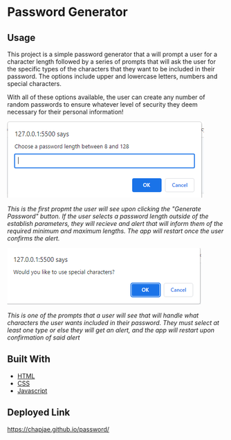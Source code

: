 # Password Generator

## Usage

This project is a simple password generator that a will prompt a user for a character length followed by a series of prompts that will ask the user for the specific types of the characters that they want to be included in their password. The options include upper and lowercase letters, numbers and special characters. 

With all of these options available, the user can create any number of random passwords to ensure whatever level of security they deem necessary for their personal information!

![Example Prompt](image.png)

*This is the first propmt the user will see upon clicking the "Generate Password" button. If the user selects a password length outside of the establish parameters, they will recieve and alert that will inform them of the required minimum and maximum lengths. The app will restart once the user confirms the alert.*

![Character Type Prompt](image-1.png)

*This is one of the prompts that a user will see that will handle what characters the user wants included in their password. They must select at least one type or else they will get an alert, and the app will restart upon confirmation of said alert*

## Built With

* [HTML](https://developer.mozilla.org/en-US/docs/Web/HTML)
* [CSS](https://developer.mozilla.org/en-US/docs/Web/CSS)
* [Javascript](https://developer.mozilla.org/en-US/docs/Web/JavaScript)

## Deployed Link

https://chapjae.github.io/password/